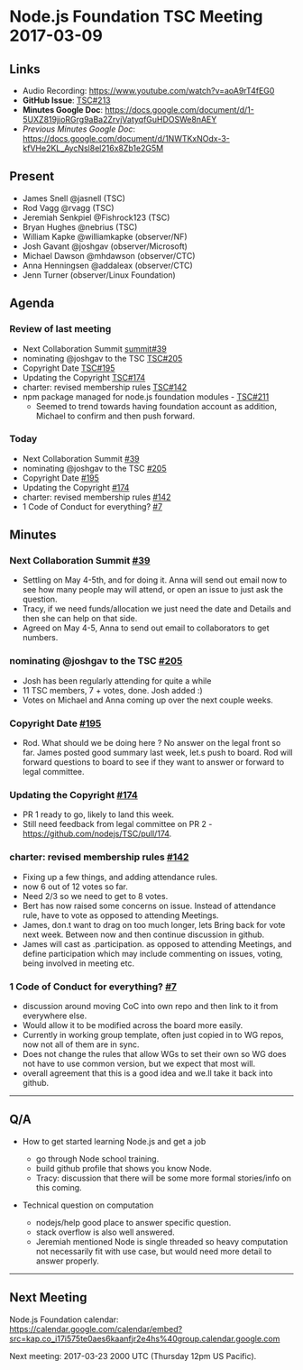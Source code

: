 # Node.js Foundation TSC Meeting 2017-03-09

## Links

* Audio Recording: https://www.youtube.com/watch?v=aoA9rT4fEG0
* **GitHub Issue**: [TSC#213](https://github.com/nodejs/TSC/issues/213)
* **Minutes Google Doc**: <https://docs.google.com/document/d/1-5UXZ819jioRGrg9aBa2ZrvjVatyqfGuHDOSWe8nAEY>
* _Previous Minutes Google Doc_: <https://docs.google.com/document/d/1NWTKxNOdx-3-kfVHe2KL_AycNsl8el216x8Zb1e2G5M>

## Present

* James Snell @jasnell (TSC)
* Rod Vagg @rvagg (TSC)
* Jeremiah Senkpiel @Fishrock123 (TSC)
* Bryan Hughes @nebrius (TSC)
* William Kapke @williamkapke (observer/NF)
* Josh Gavant @joshgav (observer/Microsoft)
* Michael Dawson @mhdawson (observer/CTC)
* Anna Henningsen @addaleax (observer/CTC)
* Jenn Turner (observer/Linux Foundation)

## Agenda

### Review of last meeting

* Next Collaboration Summit [summit#39](https://github.com/nodejs/summit/issues/39)
* nominating @joshgav to the TSC [TSC#205](https://github.com/nodejs/TSC/issues/205)
* Copyright Date [TSC#195](https://github.com/nodejs/TSC/issues/195)
* Updating the Copyright [TSC#174](https://github.com/nodejs/TSC/issues/174)
* charter: revised membership rules [TSC#142](https://github.com/nodejs/TSC/pull/142)
* npm package managed for node.js foundation modules - [TSC#211](https://github.com/nodejs/TSC/issues/211)
  * Seemed to trend towards having foundation account
    as addition, Michael to confirm and then push forward.

### Today

* Next Collaboration Summit [#39](https://github.com/nodejs/summit/issues/39)
* nominating @joshgav to the TSC [#205](https://github.com/nodejs/TSC/issues/205)
* Copyright Date [#195](https://github.com/nodejs/TSC/issues/195)
* Updating the Copyright [#174](https://github.com/nodejs/TSC/issues/174)
* charter: revised membership rules [#142](https://github.com/nodejs/TSC/pull/142)
* 1 Code of Conduct for everything? [#7](https://github.com/nodejs/community-committee/issues/7)

## Minutes

### Next Collaboration Summit [#39](https://github.com/nodejs/summit/issues/39)

* Settling on May 4-5th, and for doing it.  Anna will send out
    email now to see how many people may will attend, or open an
    issue to just ask the question.
* Tracy, if we need funds/allocation we just need the date and
    Details and then she can help on that side.
* Agreed on May 4-5, Anna to send out email to collaborators to get
    numbers.

### nominating @joshgav to the TSC [#205](https://github.com/nodejs/TSC/issues/205)
* Josh has been regularly attending for quite a while
* 11 TSC members, 7 + votes, done.  Josh added :)
* Votes on Michael and Anna coming up over the next couple weeks.

### Copyright Date [#195](https://github.com/nodejs/TSC/issues/195)
* Rod.  What should we be doing here ?   No answer on the legal
    front so far.  James posted good summary last week, let.s push
    to board.  Rod will forward questions to board to see if they
    want to answer or forward to legal committee.

### Updating the Copyright [#174](https://github.com/nodejs/TSC/issues/174)

* PR 1 ready to go, likely to land this week.
* Still need feedback from legal committee on PR 2 -
    https://github.com/nodejs/TSC/pull/174.

### charter: revised membership rules [#142](https://github.com/nodejs/TSC/pull/142)

* Fixing up a few  things, and adding attendance rules.
* now 6 out of 12 votes so far.
* Need 2/3 so we need to get to 8 votes.
* Bert has now raised some concerns on issue.  Instead of
    attendance rule, have to vote as opposed to attending
    Meetings.
* James, don.t want to drag on too much longer, lets
    Bring back for vote next week. Between now and then
    continue discussion in github.
* James will cast as .participation. as opposed to attending
    Meetings, and define participation which may include commenting
    on issues, voting, being involved in meeting etc.

### 1 Code of Conduct for everything? [#7](https://github.com/nodejs/community-committee/issues/7)

* discussion around moving CoC into own repo and then
    link to it from everywhere else.
* Would allow it to be modified across the board more
    easily.
* Currently in working group template, often just copied
    in to WG repos, now not all of them are in sync.
* Does not change the rules that allow WGs to set their
    own so WG does not have to use common version, but we expect
    that most will.
* overall agreement that this is a good idea and we.ll take it
    back into github.

---

## Q/A

* How to get started learning Node.js and get a job
  * go through Node school training.
  * build github profile that shows you know Node.
  * Tracy: discussion that there will be some more formal
    stories/info on this coming.

* Technical question on computation
  * nodejs/help good place to answer specific question.
  * stack overflow is also well answered.
  * Jeremiah mentioned Node is single threaded so heavy computation
    not necessarily fit with use case, but would need more detail
    to answer properly.

---
## Next Meeting

Node.js Foundation calendar: <https://calendar.google.com/calendar/embed?src=kap.co_i17i575te0aes6kaanfjr2e4hs%40group.calendar.google.com>

Next meeting: 2017-03-23 2000 UTC (Thursday 12pm US Pacific).
